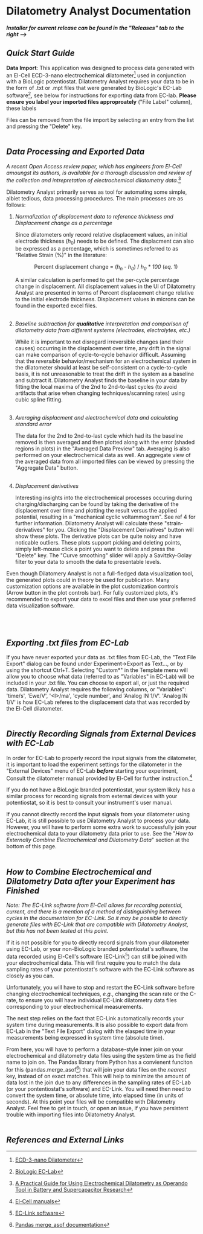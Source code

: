 # Dilatometry Analyst Documentation

***Installer for current release can be found in the "Releases" tab to the right -->***
<br/>

## *Quick Start Guide*

**Data Import**: This application was designed to process data generated with an El-Cell ECD-3-nano electrochemical dilatometer[^1] used in conjunction with a BioLogic potentiostat. Dilatometry Analyst requires your data to be in the form of .txt or .mpt files that were generated by BioLogic's EC-Lab software[^2], see below for instructions for exporting data from EC-lab. **Please ensure you label your imported files approproately** ("File Label" column), these labels 

Files can be removed from the file import by selecting an entry from the list and pressing the "Delete" key.
<br/>
<br/>

## *Data Processing and Exported Data*

*A recent Open Access review paper, which has engineers from El-Cell amoungst its authors, is available for a thorough discussion and review of the collection and intrepretation of electrochemical dilatometry data.*[^3]

Dilatometry Analyst primarily serves as tool for automating some simple, albiet tedious, data processing procedures. The main processes are as follows:

1. *Normalization of displacement data to reference thickness and Displacement change as a percentage*  
        
   Since dilatometers only record relative displacement values, an initial electrode thickness (*h*<sub>0</sub>) needs to be defined. The displacment can also be expressed as a percentage, which is sometimes referred to as "Relative Strain (%)" in the literature:
     
   <p align=center>Percent displacement change = (<i>h<sub>n</sub></i> - <i>h<sub>0</sub></i>) / <i>h<sub>0</sub></i> * <i>100</i> (<i>eq.</i> 1)</p>
     
   A similar calculation is performed to get the per-cycle percentage change in displacement. All displacement values in the UI of Dilatometry Analyst are presented in terms of Percent displacement change relative to the
   initial electrode thickness. Displacement values in microns can be found in the exported excel files.
   <br/>
   <br/>
2. *Baseline subtraction for **qualitative** interpretation and comparison of dilatometry data from different systems (electrodes, electrolytes, etc.)*
     
   While it is important to not disregard irreversible changes (and their causes) occurring in the displacement over time, any drift in the signal can make comparison of cycle-to-cycle behavior difficult. Assuming that the *reversible* behavior/mechanism for an electrochemical system in the dilatometer should at least be self-consistent on a cycle-to-cycle basis, it is not unreasonable to treat the drift in the system as a baseline and subtract it. Dilatometry Analyst finds the baseline in your data by fitting the local maxima of the 2nd to 2nd-to-last cycles (to avoid artifacts that arise when changing techniques/scanning rates) using cubic spline fitting.
   <br/>
   <br/>
3. *Averaging displacment and electrochemical data and calculating standard error*
     
   The data for the 2nd to 2nd-to-last cycle which had its the baseline removed is then averaged and then plotted along with the error (shaded regions in plots) in the "Averaged Data Preview" tab. Averaging is also performed on your electrochemical data as well. An aggregate view of the averaged data from all imported files can be viewed by pressing the "Aggregate Data" button.
   <br/>
   <br/>
4. *Displacement derivatives*

   Interesting insights into the electrochemical processes occuring during charging/discharging can be found by taking the derivative of the displacement over time and plotting the result versus the applied potential, resulting in a "mechanical cyclic voltammogram". See ref 4 for further information. Dilatometry Analyst will calculate these "strain-derivatives" for you. Clicking the "Displacement Derivatives" button will show these plots. The derivative plots can be quite noisy and have noticable outliers. These plots support picking and deleting points, simply left-mouse click a point you want to delete and press the "Delete" key. The "Curve smoothing" slider will apply a Savitzky-Golay filter to your data to smooth the data to presentable levels. 

Even though Dilatomery Analyst is not a full-fledged data visualization tool, the generated plots could in theory be used for publication. Many customization options are available in the plot customization controls (Arrow button in the plot controls bar). For fully customized plots, it's recommended to export your data to excel files and then use your preferred data visualization software.

<br/>
<br/>

## *Exporting .txt files from EC-Lab*

If you have never exported your data as .txt files from EC-Lab, the "Text File Export" dialog can be found under Experiment->Export as Text..., or by using the shortcut Ctrl+T. Selecting "Custom*" in the Template menu will allow you to choose what data (referred to as "Variables" in EC-Lab) will be included in your .txt file. You can choose to export all, or just the required data. Dilatometry Analyst requires the following columns, or "Variables": 'time/s', 'Ewe/V', '\<I>/ma', 'cycle number', and 'Analog IN 1/V'. 'Analog IN 1/V' is how EC-Lab referes to the displacement data that was recorded by the El-Cell dilatometer.
<br/>
<br/>

## *Directly Recording Signals from External Devices with EC-Lab*

In order for EC-Lab to properly record the input signals from the dilatometer, it is important to load the experiment settings for the dilatometer in the "External Devices" menu of EC-Lab ***before*** starting your experiment, Consult the dilatometer manual provided by El-Cell for further instruction.[^4]

If you do not have a BioLogic branded potentiostat, your system likely has a similar process for recording signals from external devices with your potentiostat, so it is best to consult your instrument's user manual.

If you cannot directly record the input signals from your dilatometer using EC-Lab, it is still possible to use Dilatometry Analyst to process your data. However, you will have to perform some extra work to successfully join your electrochemical data to your dilatometry data prior to use. See the "*How to Externally Combine Electrochemical and Dilatometry Data*" section at the bottom of this page.
<br/>
<br/>

## *How to Combine Electrochemical and Dilatometry Data after your Experiment has Finished*

*Note: The EC-Link software from El-Cell allows for recording potential, current, and there is a mention of a method of distinguishing between cycles in the documentaion for EC-Link. So it may be possible to directly generate files with EC-Link that are compatible with Dilatometry Analyst, but this has not been tested at this point.*

If it is not possible for you to directly record signals from your dilatometer using EC-Lab, or your non-BioLogic branded potentiostat's software, the data recorded using El-Cell's software (EC-Link[^5]) can still be joined with your electrochemical data. This will first require you to match the data sampling rates of your potentiostat's software with the EC-Link software as closely as you can. 

Unfortunately, you will have to stop and restart the EC-Link software before changing electrochemical techniques, *e.g.*, changing the scan rate or the C-rate, to ensure you will have individual EC-Link dilatometry data files corresponding to your electrochemical measurements.

The next step relies on the fact that EC-Link automatically records your system time during measurements. It is also possible to export data from EC-Lab in the "Text File Export" dialog with the elasped time in your measurements being expressed in system time (absolute time).

From here, you will have to perform a database-style inner join on your electrochemical and dilatometry data files using the system time as the field name to join on. The Pandas library from Python has a convienent funciton for this (pandas.merge_asof[^6]) that will join your data files on the *nearest* key, instead of on exact matches. This will help to minimize the amount of data lost in the join due to any differences in the sampling rates of EC-Lab (or your pontentiostat's software) and EC-Link. You will need then need to convert the system time, or absolute time, into elapsed time (in units of seconds). At this point your files will be compatible with Dilatometry Analyst. Feel free to get in touch, or open an issue, if you have persistent trouble with importing files into Dilatometry Analyst. 
<br/>
<br/>

## *References and External Links*

[^1]: [ECD-3-nano Dilatometer](https://el-cell.com/products/test-cells/electrochemical-dilatometer/ecd-3-nano-aqu/)
[^2]: [BioLogic EC-Lab](https://www.biologic.net/support-software/ec-lab-software/)
[^3]: [A Practical Guide for Using Electrochemical Dilatometry as Operando Tool in Battery and Supercapacitor Research](https://onlinelibrary.wiley.com/doi/full/10.1002/ente.202101120)
[^4]: [El-Cell manuals](https://el-cell.com/support/manuals/)
[^5]: [EC-Link software](https://el-cell.com/support/el-cell-software/ec-link/)
[^6]: [Pandas merge_asof documentation](https://pandas.pydata.org/docs/reference/api/pandas.merge_asof.html)

